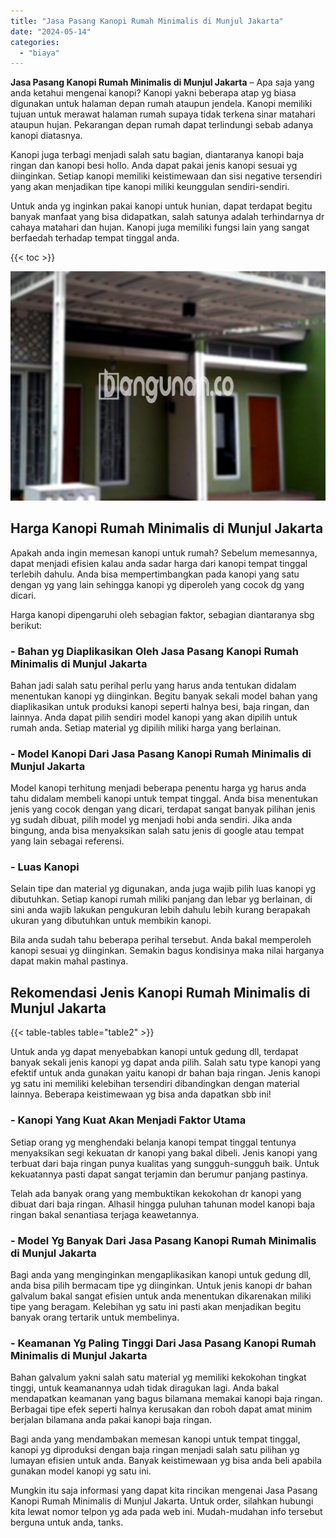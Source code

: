 ```yaml
---
title: "Jasa Pasang Kanopi Rumah Minimalis di Munjul Jakarta"
date: "2024-05-14"
categories: 
  - "biaya"
---
```


**Jasa Pasang Kanopi Rumah Minimalis di Munjul Jakarta** – Apa saja yang anda ketahui mengenai kanopi? Kanopi yakni beberapa atap yg biasa digunakan untuk halaman depan rumah ataupun jendela. Kanopi memiliki tujuan untuk merawat halaman rumah supaya tidak terkena sinar matahari ataupun hujan. Pekarangan depan rumah dapat terlindungi sebab adanya kanopi diatasnya.

Kanopi juga terbagi menjadi salah satu bagian, diantaranya kanopi baja ringan dan kanopi besi hollo. Anda dapat pakai jenis kanopi sesuai yg diinginkan. Setiap kanopi memiliki keistimewaan dan sisi negative tersendiri yang akan menjadikan tipe kanopi miliki keunggulan sendiri-sendiri.

Untuk anda yg inginkan pakai kanopi untuk hunian, dapat terdapat begitu banyak manfaat yang bisa didapatkan, salah satunya adalah terhindarnya dr cahaya matahari dan hujan. Kanopi juga memiliki fungsi lain yang sangat berfaedah terhadap tempat tinggal anda.

{{< toc >}}

![Jasa Pasang Kanopi Rumah Minimalis di Munjul Jakarta](/images/harga-kanopi-minimalis-31.png)

## Harga Kanopi Rumah Minimalis di Munjul Jakarta

Apakah anda ingin memesan kanopi untuk rumah? Sebelum memesannya, dapat menjadi efisien kalau anda sadar harga dari kanopi tempat tinggal terlebih dahulu. Anda bisa mempertimbangkan pada kanopi yang satu dengan yg yang lain sehingga kanopi yg diperoleh yang cocok dg yang dicari.

Harga kanopi dipengaruhi oleh sebagian faktor, sebagian diantaranya sbg berikut:

### \- Bahan yg Diaplikasikan Oleh Jasa Pasang Kanopi Rumah Minimalis di Munjul Jakarta

Bahan jadi salah satu perihal perlu yang harus anda tentukan didalam menentukan kanopi yg diinginkan. Begitu banyak sekali model bahan yang diaplikasikan untuk produksi kanopi seperti halnya besi, baja ringan, dan lainnya. Anda dapat pilih sendiri model kanopi yang akan dipilih untuk rumah anda. Setiap material yg dipilih miliki harga yang berlainan.

### \- Model Kanopi Dari Jasa Pasang Kanopi Rumah Minimalis di Munjul Jakarta

Model kanopi terhitung menjadi beberapa penentu harga yg harus anda tahu didalam membeli kanopi untuk tempat tinggal. Anda bisa menentukan jenis yang cocok dengan yang dicari, terdapat sangat banyak pilihan jenis yg sudah dibuat, pilih model yg menjadi hobi anda sendiri. Jika anda bingung, anda bisa menyaksikan salah satu jenis di google atau tempat yang lain sebagai referensi.

### \- Luas Kanopi

Selain tipe dan material yg digunakan, anda juga wajib pilih luas kanopi yg dibutuhkan. Setiap kanopi rumah miliki panjang dan lebar yg berlainan, di sini anda wajib lakukan pengukuran lebih dahulu lebih kurang berapakah ukuran yang dibutuhkan untuk membikin kanopi.

Bila anda sudah tahu beberapa perihal tersebut. Anda bakal memperoleh kanopi sesuai yg diinginkan. Semakin bagus kondisinya maka nilai harganya dapat makin mahal pastinya.

## Rekomendasi Jenis Kanopi Rumah Minimalis di Munjul Jakarta

{{< table-tables table="table2" >}}

Untuk anda yg dapat menyebabkan kanopi untuk gedung dll, terdapat banyak sekali jenis kanopi yg dapat anda pilih. Salah satu type kanopi yang efektif untuk anda gunakan yaitu kanopi dr bahan baja ringan. Jenis kanopi yg satu ini memiliki kelebihan tersendiri dibandingkan dengan material lainnya. Beberapa keistimewaan yg bisa anda dapatkan sbb ini!

### \- Kanopi Yang Kuat Akan Menjadi Faktor Utama

Setiap orang yg menghendaki belanja kanopi tempat tinggal tentunya menyaksikan segi kekuatan dr kanopi yang bakal dibeli. Jenis kanopi yang terbuat dari baja ringan punya kualitas yang sungguh-sungguh baik. Untuk kekuatannya pasti dapat sangat terjamin dan berumur panjang pastinya.

Telah ada banyak orang yang membuktikan kekokohan dr kanopi yang dibuat dari baja ringan. Alhasil hingga puluhan tahunan model kanopi baja ringan bakal senantiasa terjaga keawetannya.

### \- Model Yg Banyak Dari Jasa Pasang Kanopi Rumah Minimalis di Munjul Jakarta

Bagi anda yang menginginkan mengaplikasikan kanopi untuk gedung dll, anda bisa pilih bermacam tipe yg diinginkan. Untuk jenis kanopi dr bahan galvalum bakal sangat efisien untuk anda menentukan dikarenakan miliki tipe yang beragam. Kelebihan yg satu ini pasti akan menjadikan begitu banyak orang tertarik untuk membelinya.

### \- Keamanan Yg Paling Tinggi Dari Jasa Pasang Kanopi Rumah Minimalis di Munjul Jakarta

Bahan galvalum yakni salah satu material yg memiliki kekokohan tingkat tinggi, untuk keamanannya udah tidak diragukan lagi. Anda bakal mendapatkan keamanan yang bagus bilamana memakai kanopi baja ringan. Berbagai tipe efek seperti halnya kerusakan dan roboh dapat amat minim berjalan bilamana anda pakai kanopi baja ringan.

Bagi anda yang mendambakan memesan kanopi untuk tempat tinggal, kanopi yg diproduksi dengan baja ringan menjadi salah satu pilihan yg lumayan efisien untuk anda. Banyak keistimewaan yg bisa anda beli apabila gunakan model kanopi yg satu ini.

Mungkin itu saja informasi yang dapat kita rincikan mengenai Jasa Pasang Kanopi Rumah Minimalis di Munjul Jakarta. Untuk order, silahkan hubungi kita lewat nomor telpon yg ada pada web ini. Mudah-mudahan info tersebut berguna untuk anda, tanks.
